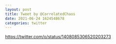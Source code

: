 ```yaml
--- 
layout: post 
title: Tweet by @CorrelatedChaos 
date: 2021-06-24 1624548678 
categories: twitter 
--- 
```

https://twitter.com/o/status/1408085306520203273